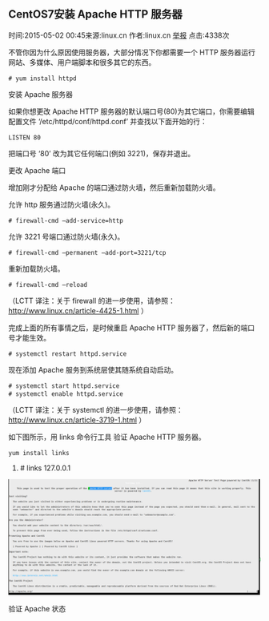 ## CentOS7安装 Apache HTTP 服务器

时间:2015-05-02 00:45来源:linux.cn 作者:linux.cn [举报](http://www.centoscn.com/plus/erraddsave.php?aid=5325&title=CentOS7%B0%B2%D7%B0%20Apache%20HTTP%20%B7%FE%CE%F1%C6%F7) 点击:4338次

不管你因为什么原因使用服务器，大部分情况下你都需要一个 HTTP 服务器运行网站、多媒体、用户端脚本和很多其它的东西。

```
# yum install httpd
```

安装 Apache 服务器

如果你想更改 Apache HTTP 服务器的默认端口号(80)为其它端口，你需要编辑配置文件 ‘/etc/httpd/conf/httpd.conf’ 并查找以下面开始的行：

```
LISTEN 80
```

把端口号 ‘80’ 改为其它任何端口(例如 3221)，保存并退出。

更改 Apache 端口

增加刚才分配给 Apache 的端口通过防火墙，然后重新加载防火墙。

允许 http 服务通过防火墙(永久)。

```
# firewall-cmd –add-service=http
```

允许 3221 号端口通过防火墙(永久)。

```
# firewall-cmd –permanent –add-port=3221/tcp
```

重新加载防火墙。

```
# firewall-cmd –reload
```

（LCTT 译注：关于 firewall 的进一步使用，请参照：http://www.linux.cn/article-4425-1.html ）

完成上面的所有事情之后，是时候重启 Apache HTTP 服务器了，然后新的端口号才能生效。

```
# systemctl restart httpd.service
```

现在添加 Apache 服务到系统层使其随系统自动启动。

```
# systemctl start httpd.service
# systemctl enable httpd.service
```

（LCTT 译注：关于 systemctl 的进一步使用，请参照：http://www.linux.cn/article-3719-1.html ）

如下图所示，用 links 命令行工具 验证 Apache HTTP 服务器。

```
yum install links 
```

1.  \# links 127.0.0.1

![](image/20170303114032.png)

验证 Apache 状态